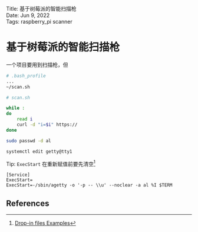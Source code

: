 Title:  基于树莓派的智能扫描枪  
Date:   Jun 9, 2022  
Tags:   raspberry_pi scanner

# 基于树莓派的智能扫描枪

一个项目要用到扫描枪，但


```bash
# .bash_profile
...
~/scan.sh
```

```bash
# scan.sh

while :
do
    read i
    curl -d "i=$i" https://
done
```

```bash
sudo passwd -d al
```

```bash
systemctl edit getty@tty1
```

Tip: `ExecStart` 在重新赋值前要先清空[^drop-in-examples]

```
[Service]
ExecStart=
ExecStart=-/sbin/agetty -o '-p -- \\u' --noclear -a al %I $TERM
```

## References

[^drop-in-examples]: [Drop-in files Examples](https://wiki.archlinux.org/title/systemd#Examples)
[^autologin]: [Automatically Login on Debian 9.2.1 Command Line](https://unix.stackexchange.com/a/401798/274163)
[^autologin-2]: [Automatic root login in Debian 8.0 (console only))](https://superuser.com/a/1423805)
